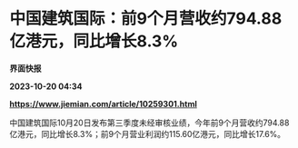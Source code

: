 # 中国建筑国际：前9个月营收约794.88亿港元，同比增长8.3%
**界面快报**

**2023-10-20 04:34**

**https://www.jiemian.com/article/10259301.html**

中国建筑国际10月20日发布第三季度未经审核业绩，今年前9个月营收约794.88亿港元，同比增长8.3%；前9个月营业利润约115.60亿港元，同比增长17.6%。